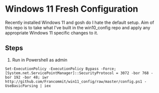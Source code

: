 # Windows 11 Fresh Configuration

Recently installed Windows 11 and gosh do I hate the default setup. Aim of this repo is to take what I've built in the win10_config repo and apply any appropriate Windows 11 specific changes to it.



## Steps 
1. Run in Powershell as admin
```
Set-ExecutionPolicy -ExecutionPolicy Bypass -Force; [System.net.ServicePointManager]::SecurityProtocol = 3072 -bor 768 -bor 192 -bor 48; iwr http://github.com/Francommit/win11_config/raw/master/config.ps1 -UseBasicParsing | iex
```

